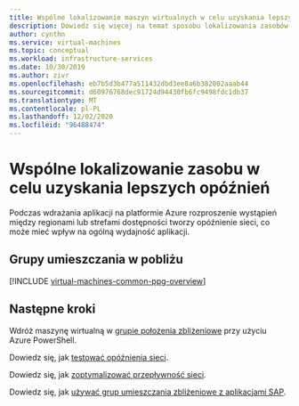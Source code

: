 ```yaml
---
title: Wspólne lokalizowanie maszyn wirtualnych w celu uzyskania lepszych opóźnień
description: Dowiedz się więcej na temat sposobu lokalizowania zasobów maszyn wirtualnych platformy Azure w celu zwiększenia opóźnienia.
author: cynthn
ms.service: virtual-machines
ms.topic: conceptual
ms.workload: infrastructure-services
ms.date: 10/30/2019
ms.author: zivr
ms.openlocfilehash: eb7b5d3b477a511432dbd3ee8a6b382002aaab44
ms.sourcegitcommit: d60976768dec91724d94430fb6fc9498fdc1db37
ms.translationtype: MT
ms.contentlocale: pl-PL
ms.lasthandoff: 12/02/2020
ms.locfileid: "96488474"
---
```

# <a name="co-locate-resource-for-improved-latency"></a>Wspólne lokalizowanie zasobu w celu uzyskania lepszych opóźnień

Podczas wdrażania aplikacji na platformie Azure rozproszenie wystąpień między regionami lub strefami dostępności tworzy opóźnienie sieci, co może mieć wpływ na ogólną wydajność aplikacji. 


## <a name="proximity-placement-groups"></a>Grupy umieszczania w pobliżu 

[!INCLUDE [virtual-machines-common-ppg-overview](../../../includes/virtual-machines-common-ppg-overview.md)]

## <a name="next-steps"></a>Następne kroki

Wdróż maszynę wirtualną w [grupie położenia zbliżeniowe](proximity-placement-groups.md) przy użyciu Azure PowerShell.

Dowiedz się, jak [testować opóźnienia sieci](../../virtual-network/virtual-network-test-latency.md?toc=%2fazure%2fvirtual-machines%2fwindows%2ftoc.json).

Dowiedz się, jak [zoptymalizować przepływność sieci](../../virtual-network/virtual-network-optimize-network-bandwidth.md?toc=%2fazure%2fvirtual-machines%2fwindows%2ftoc.json).  

Dowiedz się, jak [używać grup umieszczania zbliżeniowe z aplikacjami SAP](../workloads/sap/sap-proximity-placement-scenarios.md?toc=%2fazure%2fvirtual-machines%2fwindows%2ftoc.json).